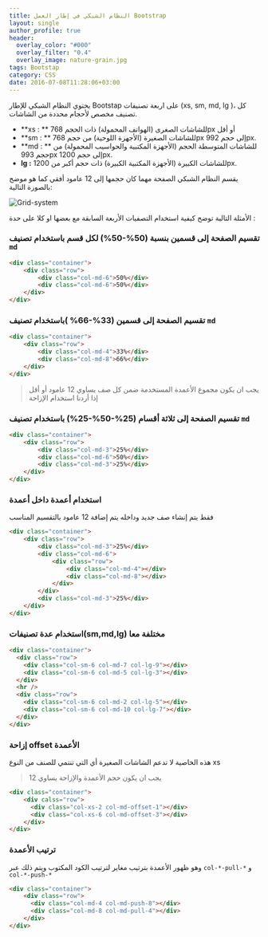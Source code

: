 ```yaml
---
title: النظام الشبكي في إطار العمل Bootstrap
layout: single
author_profile: true
header:
  overlay_color: "#000"
  overlay_filter: "0.4"
  overlay_image: nature-grain.jpg
tags: Bootstap
category: CSS
date: 2016-07-08T11:28:06+03:00
---
```


يحتوي النظام الشبكي للإطار Bootstap على اربعة تصنيفات (xs, sm, md, lg )، كل تصنيف مخصص لأحجام محددة من الشاشات. 

* **xs : **  للشاشات الصغرى (الهواتف المحمولة) ذات الحجم 768px أو أقل
* **sm : ** للشاشات الصغيرة (الأجهزة اللوحية) من حجم 768px إلى حجم 992px.
* **md : ** للشاشات المتوسطة الحجم (الأجهزة المكتبية والحواسيب المحمولة) من حجم 993px إلى حجم 1200px.
* **lg :**  للشاشات الكبيرة (الأجهزة المكتبية الكبيرة) ذات حجم أكبر من 1200px.

يقسم النظام الشبكي الصفحة مهما كان حجمها إلى 12 عامود أفقي كما هو موضح بالصورة التالية:

![Grid-system](https://www.safaribooksonline.com/library/view/bootstrap/9781449344573/httpatomoreillycomsourceoreillyimages1640513.png  "Grid sysytem")

الأمثلة التالية توضح كيفية استخدام التصفيات الأربعة السابقة مع بعضها او كلا على حدة :
 
### تقسيم الصفحة إلى قسمين بنسبة (50%-50%) لكل قسم باستخدام تصنيف `md`
~~~html
<div class="container">
	<div class="row">
		<div class="col-md-6">50%</div>
		<div class="col-md-6">50%</div>
	</div>
</div>
~~~


### تقسيم الصفحة إلى قسمين (33%-66% )باستخدام تصنيف `md`
~~~html
<div class="container">
	<div class="row">
		<div class="col-md-4">33%</div>
		<div class="col-md-8">66%</div>
	</div>
</div>
~~~


> يجب ان يكون مجموع الأعمدة المستخدمة ضمن كل صف يساوي 12 عامود أو أقل إذا أردنا استخدام الإزاحة

###  تقسيم الصفحة إلى ثلاثة أقسام (25%-50%-25%) باستخدام تصنيف `md`

~~~html
<div class="container">
	<div class="row">
		<div class="col-md-3">25%</div>
		<div class="col-md-6">50%</div>
		<div class="col-md-3">25%</div>
	</div>
</div>
~~~

### استخدام أعمدة داخل أعمدة
فقط يتم إنشاء صف جديد وداخله يتم إضافة 12 عامود بالتقسيم المناسب 

~~~html
<div class="container">
	<div class="row">
		<div class="col-md-3">25%</div>
		<div class="col-md-6">
			<div class="row">
				<div class="col-md-4"></div>
				<div class="col-md-8"></div>
			</div>
		</div>
		<div class="col-md-3">25%</div>
	</div>
</div>
~~~

### استخدام عدة تصنيفات(sm,md,lg) مختلفة معا  
~~~html
<div class="container"> 
  <div class="row"> 
    <div class="col-sm-6 col-md-7 col-lg-9"></div> 
    <div class="col-sm-6 col-md-5 col-lg-3"></div> 
  </div> 
  <hr /> 
  <div class="row"> 
    <div class="col-sm-6 col-md-2 col-lg-5"></div> 
   	<div class="col-sm-6 col-md-10 col-lg-7"></div> 
  </div>
</div>
~~~

### إزاحة offset الأعمدة
هذه الخاصية لا تدعم الشاشات الصغيرة أي التي تنتمي للصنف من النوع xs 
> يجب ان يكون حجم الأعمدة والإزاحة يساوي 12

~~~html
<div class="container">
	<div calss="row"> 
	  <div class="col-xs-2 col-md-offset-1"></div> 
	  <div class="col-xs-6 col-md-offset-3"></div>
	</div>
</div>
~~~

### ترتيب الأعمدة
وهو ظهور الأعمدة بترتيب مغاير لترتيب الكود المكتوب ويتم ذلك عبر `col-*-pull-*` و `col-*-push-*`

~~~html
<div class="container">
	<div class="row"> 
	  <div class="col-md-4 col-md-push-8"></div> 
	  <div class="col-md-8 col-md-pull-4"></div>
	</div>
</div>
~~~